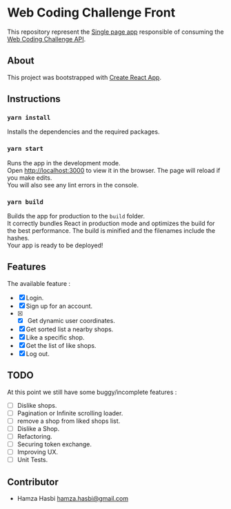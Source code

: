 # Web Coding Challenge Front

This repository represent the [Single page app](https://fr.wikipedia.org/wiki/Application_web_monopage) responsible of consuming the [Web Coding Challenge API](https://www.youtube.com/watch?v=-KOKtk83t3g).

## About 
This project was bootstrapped with [Create React App](https://github.com/facebook/create-react-app).

##  Instructions

###  `yarn install`
Installs the dependencies and the required packages.
###  `yarn start`
Runs the app in the development mode.<br />
Open [http://localhost:3000](http://localhost:3000) to view it in the browser.
The page will reload if you make edits.<br />
You will also see any lint errors in the console. 
###  `yarn build`
Builds the app for production to the `build` folder.<br />
It correctly bundles React in production mode and optimizes the build for the best performance. 
The build is minified and the filenames include the hashes.<br />
Your app is ready to be deployed!
## Features
 The available feature :
 
 - [x] Login.
 - [x] Sign up for an account.
 - [x]  - [x] Get dynamic user coordinates.
 - [x] Get sorted list a nearby shops.
 - [x] Like a specific shop.
 - [x] Get the list of like shops.
 - [x] Log out.

## TODO 
At this point we still have some buggy/incomplete features :
 - [ ] Dislike shops.
 - [ ] Pagination or Infinite scrolling loader.
 - [ ] remove a shop from liked shops list.
 - [ ] Dislike a Shop.
 - [ ] Refactoring.
 - [ ] Securing token exchange.
 - [ ] Improving UX.
 - [ ] Unit Tests. 
## Contributor
 - Hamza Hasbi [hamza.hasbi@gmail.com](mailto:hamza.hasbi@gmail.com)



